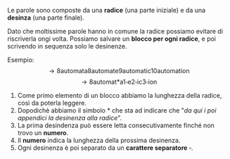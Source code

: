Le parole sono composte da una **radice** (una parte iniziale) e da una **desinza** (una parte finale).

Dato che moltissime parole hanno in comune la radice possiamo evitare di riscriverla ongi volta.
Possiamo salvare un **blocco per ogni radice**, e poi scrivendo in sequenza solo le desinenze.

Esempio:
$$\rightarrow8\text{automata}8\text{automate}9\text{automatic}10\text{automation}$$
$$\rightarrow 8\text{automat*a}1\square\text{e}2\square\text{ic}3\square\text{ion}$$

1. Come primo elemento di un blocco abbiamo la lunghezza della radice, così da poterla leggere.
2. Dopodichè abbiamo il simbolo $*$ che sta ad indicare che "*da qui i poi appendici la desinenza alla radice*".
3. La prima desindenza può essere letta consecutivamente finché non trovo un **numero**.
4. Il **numero** indica la lunghezza della prossima desinenza.
5. Ogni desinenza è poi separato da un **carattere separatore** $\square$.